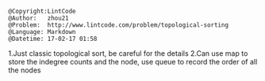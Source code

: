 ```
@Copyright:LintCode
@Author:   zhou21
@Problem:  http://www.lintcode.com/problem/topological-sorting
@Language: Markdown
@Datetime: 17-02-17 01:58
```

1.Just classic topological sort, be careful for the details
2.Can use map to store the indegree counts and the node, use queue to record the order of all the nodes